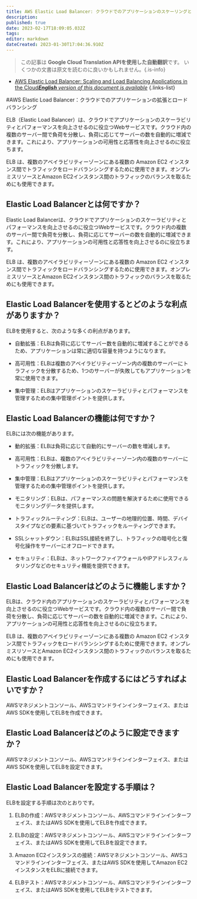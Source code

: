 ```yaml
---
title: AWS Elastic Load Balancer: クラウドでのアプリケーションのスケーリングと負荷分散
description: 
published: true
date: 2023-02-17T18:09:05.032Z
tags: 
editor: markdown
dateCreated: 2023-01-30T17:04:36.910Z
---
```


> この記事は **Google Cloud Translation APIを使用した自動翻訳**です。
いくつかの文書は原文を読むのに良いかもしれません。{.is-info}
- [AWS Elastic Load Balancer: Scaling and Load Balancing Applications in the Cloud***English** version of this document is available*](/en/Knowledge-base/Cloud/aws-elastic-load-balancer-scaling-and-load-balancing-applications-in-the-cloud)
{.links-list}


#AWS Elastic Load Balancer：クラウドでのアプリケーションの拡張とロードバランシング

ELB（Elastic Load Balancer）は、クラウドでアプリケーションのスケーラビリティとパフォーマンスを向上させるのに役立つWebサービスです。クラウド内の複数のサーバー間で負荷を分散し、負荷に応じてサーバーの数を自動的に増減できます。これにより、アプリケーションの可用性と応答性を向上させるのに役立ちます。

ELB は、複数のアベイラビリティーゾーンにある複数の Amazon EC2 インスタンス間でトラフィックをロードバランシングするために使用できます。オンプレミスリソースとAmazon EC2インスタンス間のトラフィックのバランスを取るためにも使用できます。

## Elastic Load Balancerとは何ですか？

Elastic Load Balancerは、クラウドでアプリケーションのスケーラビリティとパフォーマンスを向上させるのに役立つWebサービスです。クラウド内の複数のサーバー間で負荷を分散し、負荷に応じてサーバーの数を自動的に増減できます。これにより、アプリケーションの可用性と応答性を向上させるのに役立ちます。

ELB は、複数のアベイラビリティーゾーンにある複数の Amazon EC2 インスタンス間でトラフィックをロードバランシングするために使用できます。オンプレミスリソースとAmazon EC2インスタンス間のトラフィックのバランスを取るためにも使用できます。

## Elastic Load Balancerを使用するとどのような利点がありますか？

ELBを使用すると、次のような多くの利点があります。

- 自動拡張：ELBは負荷に応じてサーバー数を自動的に増減することができるため、アプリケーションは常に適切な容量を持つようになります。

- 高可用性：ELBは複数のアベイラビリティーゾーン内の複数のサーバーにトラフィックを分散するため、1つのサーバーが失敗してもアプリケーションを常に使用できます。

- 集中管理：ELBはアプリケーションのスケーラビリティとパフォーマンスを管理するための集中管理ポイントを提供します。

## Elastic Load Balancerの機能は何ですか？

ELBには次の機能があります。

- 動的拡張：ELBは負荷に応じて自動的にサーバーの数を増減します。

- 高可用性：ELBは、複数のアベイラビリティーゾーン内の複数のサーバーにトラフィックを分散します。

- 集中管理：ELBはアプリケーションのスケーラビリティとパフォーマンスを管理するための集中管理ポイントを提供します。

- モニタリング：ELBは、パフォーマンスの問題を解決するために使用できるモニタリングデータを提供します。

- トラフィックルーティング：ELBは、ユーザーの地理的位置、時間、デバイスタイプなどの要素に基づいてトラフィックをルーティングできます。

- SSLシャットダウン：ELBはSSL接続を終了し、トラフィックの暗号化と復号化操作をサーバーにオフロードできます。

- セキュリティ：ELBは、ネットワークファイアウォールやIPアドレスフィルタリングなどのセキュリティ機能を提供できます。

## Elastic Load Balancerはどのように機能しますか？

ELBは、クラウド内のアプリケーションのスケーラビリティとパフォーマンスを向上させるのに役立つWebサービスです。クラウド内の複数のサーバー間で負荷を分散し、負荷に応じてサーバーの数を自動的に増減できます。これにより、アプリケーションの可用性と応答性を向上させるのに役立ちます。

ELB は、複数のアベイラビリティーゾーンにある複数の Amazon EC2 インスタンス間でトラフィックをロードバランシングするために使用できます。オンプレミスリソースとAmazon EC2インスタンス間のトラフィックのバランスを取るためにも使用できます。

## Elastic Load Balancerを作成するにはどうすればよいですか？

AWSマネジメントコンソール、AWSコマンドラインインターフェイス、またはAWS SDKを使用してELBを作成できます。

## Elastic Load Balancerはどのように設定できますか？

AWSマネジメントコンソール、AWSコマンドラインインターフェイス、またはAWS SDKを使用してELBを設定できます。

## Elastic Load Balancerを設定する手順は？

ELBを設定する手順は次のとおりです。

1. ELBの作成：AWSマネジメントコンソール、AWSコマンドラインインターフェイス、またはAWS SDKを使用してELBを作成できます。

2. ELBの設定：AWSマネジメントコンソール、AWSコマンドラインインターフェイス、またはAWS SDKを使用してELBを設定できます。

3. Amazon EC2インスタンスの接続：AWSマネジメントコンソール、AWSコマンドラインインターフェイス、またはAWS SDKを使用してAmazon EC2インスタンスをELBに接続できます。

4. ELBテスト：AWSマネジメントコンソール、AWSコマンドラインインターフェイス、またはAWS SDKを使用してELBをテストできます。